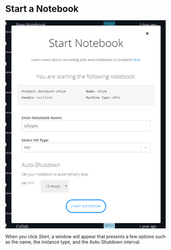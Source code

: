 # Start a Notebook

![](../../.gitbook/assets/image%20%2813%29.png)

When you click _Start_, a window will appear that presents a few options such as the name, the instance type, and the Auto-Shutdown interval.  

